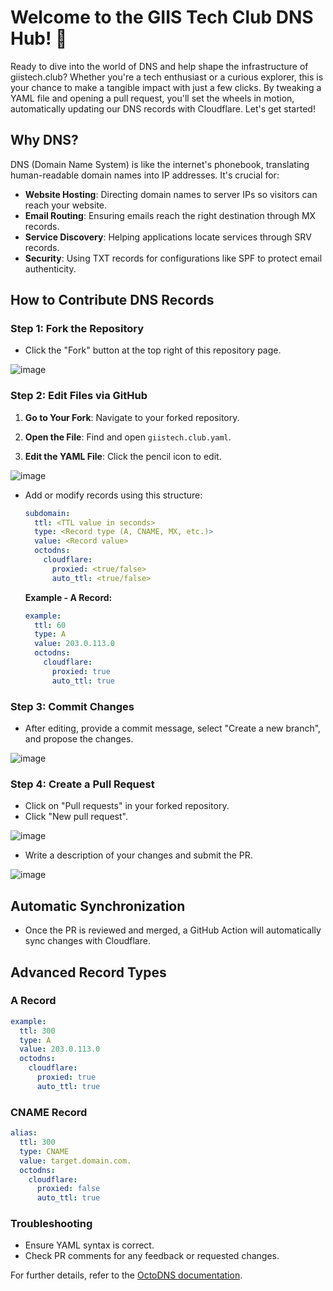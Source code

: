 # Welcome to the GIIS Tech Club DNS Hub! 🚀

Ready to dive into the world of DNS and help shape the infrastructure of giistech.club? Whether you're a tech enthusiast or a curious explorer, this is your chance to make a tangible impact with just a few clicks. By tweaking a YAML file and opening a pull request, you'll set the wheels in motion, automatically updating our DNS records with Cloudflare. Let's get started!

## Why DNS?

DNS (Domain Name System) is like the internet's phonebook, translating human-readable domain names into IP addresses. It's crucial for:

- **Website Hosting**: Directing domain names to server IPs so visitors can reach your website.
- **Email Routing**: Ensuring emails reach the right destination through MX records.
- **Service Discovery**: Helping applications locate services through SRV records.
- **Security**: Using TXT records for configurations like SPF to protect email authenticity.

## How to Contribute DNS Records

### Step 1: Fork the Repository

- Click the "Fork" button at the top right of this repository page.

![image](https://github.com/user-attachments/assets/c9af532f-0ba0-4fa1-8423-c813e6509291)

### Step 2: Edit Files via GitHub

1. **Go to Your Fork**: Navigate to your forked repository.

2. **Open the File**: Find and open `giistech.club.yaml`.

3. **Edit the YAML File**: Click the pencil icon to edit.

![image](https://github.com/user-attachments/assets/8b1ebecf-30ee-4ce7-ab5c-1f4f489729b8)

- Add or modify records using this structure:

  ```yaml
  subdomain:
    ttl: <TTL value in seconds>
    type: <Record type (A, CNAME, MX, etc.)>
    value: <Record value>
    octodns:
      cloudflare:
        proxied: <true/false>
        auto_ttl: <true/false>
  ```

  **Example - A Record:**

  ```yaml
  example:
    ttl: 60
    type: A
    value: 203.0.113.0
    octodns:
      cloudflare:
        proxied: true
        auto_ttl: true
  ```

### Step 3: Commit Changes

- After editing, provide a commit message, select "Create a new branch", and propose the changes.

![image](https://github.com/user-attachments/assets/668bc9f5-41b6-47f8-9c71-27b3acd23595)

### Step 4: Create a Pull Request

- Click on "Pull requests" in your forked repository.
- Click "New pull request".

![image](https://github.com/user-attachments/assets/2f6b3dc1-e7c4-475f-aee1-0418cce53394)

- Write a description of your changes and submit the PR.

![image](https://github.com/user-attachments/assets/5eeeb454-0807-4c38-8c2f-e2f4977e4ce5)


## Automatic Synchronization

- Once the PR is reviewed and merged, a GitHub Action will automatically sync changes with Cloudflare.

## Advanced Record Types

### A Record

```yaml
example:
  ttl: 300
  type: A
  value: 203.0.113.0
  octodns:
    cloudflare:
      proxied: true
      auto_ttl: true
```

### CNAME Record

```yaml
alias:
  ttl: 300
  type: CNAME
  value: target.domain.com.
  octodns:
    cloudflare:
      proxied: false
      auto_ttl: true
```

### Troubleshooting

- Ensure YAML syntax is correct.
- Check PR comments for any feedback or requested changes.

For further details, refer to the [OctoDNS documentation](https://github.com/octodns/octodns).
